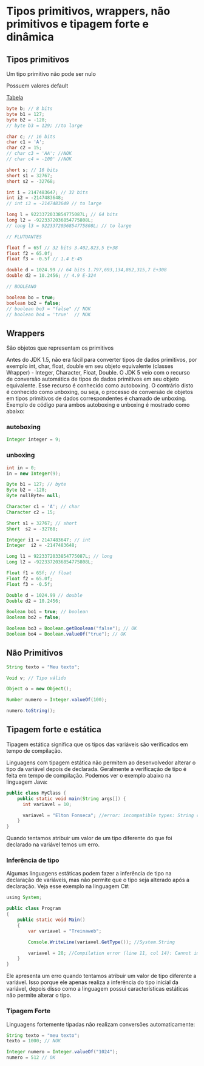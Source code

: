 # Tipos primitivos, wrappers, não primitivos e tipagem forte e dinâmica

## Tipos primitivos

Um tipo primitivo não pode ser nulo

Possuem valores default

[Tabela](note5/Untitled%20Database%202845a010b8bf450ea6c9e102723d8f50.csv)

```java
byte b; // 8 bits
byte b1 = 127;
byte b2 = -128;
// byte b3 = 129; //to large

char c; // 16 bits
char c1 = 'A';
char c2 = 15;
// char c3 = 'AA'; //NOK
// char c4 = -100' //NOK

short s; // 16 bits
short s1 = 32767;
short s2 = -32768;

int i = 2147483647; // 32 bits
int i2 = -2147483648; 
// int i3 = -2147483649 // to large

long l = 9223372033854775087L; // 64 bits
long l2 = -9223372036854775808L;
// long l3 = 9223372036854775808L; // to large

// FLUTUANTES

float f = 65f // 32 bits 3.402,823,5 E+38
float f2 = 65.0f;
float f3 = -0.5f // 1.4 E-45

double d = 1024.99 // 64 bits 1.797,693,134,862,315,7 E+308
double d2 = 10.2456; // 4.9 E-324

// BOOLEANO

boolean bo = true;
boolean bo2 = false;
// boolean bo3 = "false" // NOK
// boolean bo4 = 'true'  // NOK
```

## Wrappers

São objetos que representam os primitivos

Antes do JDK 1.5, não era fácil para converter tipos de dados primitivos, por exemplo int, char, float, double em seu objeto equivalente (classes Wrapper) - Integer, Character, Float, Double. O JDK 5 veio com o recurso de conversão automática de tipos de dados primitivos em seu objeto equivalente. Esse recurso é conhecido como autoboxing. O contrário disto é conhecido como unboxing, ou seja, o processo de conversão de objetos em tipos primitivos de dados correspondentes é chamado de unboxing. Exemplo de código para ambos autoboxing e unboxing é mostrado como abaixo:

### **autoboxing**

```java
Integer integer = 9;
```

### **unboxing**

```java
int in = 0;
in = new Integer(9);
```

```java
Byte b1 = 127; // byte
Byte b2 = -128;
Byte nullByte= null;

Character c1 = 'A'; // char
Character c2 = 15;

Short s1 = 32767; // short
Short  s2 = -32768;

Integer i1 = 2147483647; // int
Integer  i2 = -2147483648; 

Long l1 = 9223372033854775087L; // long
Long l2 = -9223372036854775808L;

Float f1 = 65f; // float
Float f2 = 65.0f;
Float f3 = -0.5f;

Double d = 1024.99 // double
Double d2 = 10.2456;

Boolean bo1 = true; // boolean
Boolean bo2 = false;

Boolean bo3 = Boolean.getBoolean("false"); // OK
Boolean bo4 = Boolean.valueOf("true"); // OK
```

## Não Primitivos

```java
String texto = "Meu texto";

Void v; // Tipo válido

Object o = new Object();

Number numero = Integer.valueOf(100);

numero.toString();
```

## Tipagem forte e estática

Tipagem estática significa que os tipos das variáveis são verificados em tempo de compilação.

Linguagens com tipagem estática não permitem ao desenvolvedor alterar o tipo da variável depois de declarada. Geralmente a verificação de tipo é feita em tempo de compilação. Podemos ver o exemplo abaixo na linguagem Java:

```java
public class MyClass {
    public static void main(String args[]) {
      int variavel = 10;

      variavel = "Elton Fonseca"; //error: incompatible types: String cannot be converted to int
    }
}
```

Quando tentamos atribuir um valor de um tipo diferente do que foi declarado na variável temos um erro.

### **Inferência de tipo**

Algumas linguagens estáticas podem fazer a inferência de tipo na declaração de variáveis, mas não permite que o tipo seja alterado após a declaração. Veja esse exemplo na linguagem C#:

```java
using System;

public class Program
{
    public static void Main()
    {
        var variavel = "Treinaweb";

        Console.WriteLine(variavel.GetType()); //System.String

        variavel = 28; //Compilation error (line 11, col 14): Cannot implicitly convert type 'int' to 'string'
    }
}
```

Ele apresenta um erro quando tentamos atribuir um valor de tipo diferente a variável. Isso porque ele apenas realiza a inferência do tipo inicial da variável, depois disso como a linguagem possui características estáticas não permite alterar o tipo.

### **Tipagem Forte**

Linguagens fortemente tipadas não realizam conversões automaticamente:

```java
String texto = "meu texto";
texto = 1000; // NOK

Integer numero = Integer.valueOf("1024");
numero = 512 // OK
```